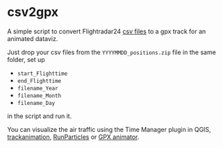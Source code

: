 # csv2gpx

A simple script to convert Flightradar24 [csv files](https://www.flightradar24.com/blog/using-the-new-flightradar24-kml-and-csv-export-tools/) to a gpx track for an animated dataviz.

Just drop your csv files from the `YYYYMMDD_positions.zip` file in the same folder, set up
- `start_Flighttime`
- `end_Flighttime`
- `filename_Year`
- `filename_Month`
- `filename_Day`

in the script and run it.

You can visualize the air traffic using the Time Manager plugin in QGIS, [trackanimation](https://github.com/JoanMartin/trackanimation), [RunParticles](https://github.com/dal/RunParticles) or [GPX animator](https://github.com/zdila/gpx-animator).
